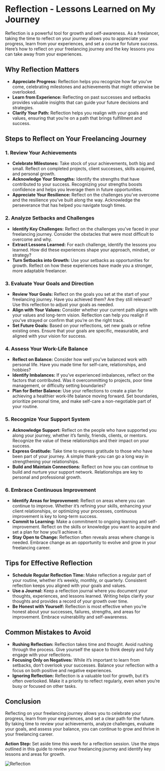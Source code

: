 # Reflection - Lessons Learned on My Journey

Reflection is a powerful tool for growth and self-awareness. As a freelancer, taking the time to reflect on your journey allows you to appreciate your progress, learn from your experiences, and set a course for future success. Here’s how to reflect on your freelancing journey and the key lessons you can take away from your experiences.

## Why Reflection Matters

- **Appreciate Progress:** Reflection helps you recognize how far you’ve come, celebrating milestones and achievements that might otherwise be overlooked.
- **Learn from Experience:** Reflecting on past successes and setbacks provides valuable insights that can guide your future decisions and strategies.
- **Clarify Your Path:** Reflection helps you realign with your goals and values, ensuring that you’re on a path that brings fulfillment and success.

## Steps to Reflect on Your Freelancing Journey

### 1. **Review Your Achievements**

- **Celebrate Milestones:** Take stock of your achievements, both big and small. Reflect on completed projects, client successes, skills acquired, and personal growth.
- **Acknowledge Your Strengths:** Identify the strengths that have contributed to your success. Recognizing your strengths boosts confidence and helps you leverage them in future opportunities.
- **Appreciate Your Resilience:** Reflect on the challenges you’ve overcome and the resilience you’ve built along the way. Acknowledge the perseverance that has helped you navigate tough times.

### 2. **Analyze Setbacks and Challenges**

- **Identify Key Challenges:** Reflect on the challenges you’ve faced in your freelancing journey. Consider the obstacles that were most difficult to overcome and why.
- **Extract Lessons Learned:** For each challenge, identify the lessons you learned. How did these experiences shape your approach, mindset, or strategy?
- **Turn Setbacks into Growth:** Use your setbacks as opportunities for growth. Reflect on how these experiences have made you a stronger, more adaptable freelancer.

### 3. **Evaluate Your Goals and Direction**

- **Review Your Goals:** Reflect on the goals you set at the start of your freelancing journey. Have you achieved them? Are they still relevant? Use this reflection to adjust your goals as needed.
- **Align with Your Values:** Consider whether your current path aligns with your values and long-term vision. Reflection can help you realign if you’ve strayed or confirm that you’re on the right track.
- **Set Future Goals:** Based on your reflections, set new goals or refine existing ones. Ensure that your goals are specific, measurable, and aligned with your vision for success.

### 4. **Assess Your Work-Life Balance**

- **Reflect on Balance:** Consider how well you’ve balanced work with personal life. Have you made time for self-care, relationships, and hobbies?
- **Identify Imbalances:** If you’ve experienced imbalances, reflect on the factors that contributed. Was it overcommitting to projects, poor time management, or difficulty setting boundaries?
- **Plan for Better Balance:** Use your reflections to create a plan for achieving a healthier work-life balance moving forward. Set boundaries, prioritize personal time, and make self-care a non-negotiable part of your routine.

### 5. **Recognize Your Support System**

- **Acknowledge Support:** Reflect on the people who have supported you along your journey, whether it’s family, friends, clients, or mentors. Recognize the value of these relationships and their impact on your success.
- **Express Gratitude:** Take time to express gratitude to those who have been part of your journey. A simple thank-you can go a long way in strengthening your relationships.
- **Build and Maintain Connections:** Reflect on how you can continue to build and nurture your support network. Relationships are key to personal and professional growth.

### 6. **Embrace Continuous Improvement**

- **Identify Areas for Improvement:** Reflect on areas where you can continue to improve. Whether it’s refining your skills, enhancing your client relationships, or optimizing your processes, continuous improvement is key to long-term success.
- **Commit to Learning:** Make a commitment to ongoing learning and self-improvement. Reflect on the skills or knowledge you want to acquire and set a plan for how you’ll achieve it.
- **Stay Open to Change:** Reflection often reveals areas where change is needed. Embrace change as an opportunity to evolve and grow in your freelancing career.

## Tips for Effective Reflection

- **Schedule Regular Reflection Time:** Make reflection a regular part of your routine, whether it’s weekly, monthly, or quarterly. Consistent reflection keeps you aligned with your goals and values.
- **Use a Journal:** Keep a reflection journal where you document your thoughts, experiences, and lessons learned. Writing helps clarify your thoughts and provides a record of your growth over time.
- **Be Honest with Yourself:** Reflection is most effective when you’re honest about your successes, failures, strengths, and areas for improvement. Embrace vulnerability and self-awareness.

## Common Mistakes to Avoid

- **Rushing Reflection:** Reflection takes time and thought. Avoid rushing through the process. Give yourself the space to think deeply and fully engage with your reflections.
- **Focusing Only on Negatives:** While it’s important to learn from setbacks, don’t overlook your successes. Balance your reflection with a focus on both positive and negative experiences.
- **Ignoring Reflection:** Reflection is a valuable tool for growth, but it’s often overlooked. Make it a priority to reflect regularly, even when you’re busy or focused on other tasks.

## Conclusion

Reflecting on your freelancing journey allows you to celebrate your progress, learn from your experiences, and set a clear path for the future. By taking time to review your achievements, analyze challenges, evaluate your goals, and assess your balance, you can continue to grow and thrive in your freelancing career.

**Action Step:** Set aside time this week for a reflection session. Use the steps outlined in this guide to review your freelancing journey and identify key lessons and areas for growth.

![Reflection](./images/reflection.png)
